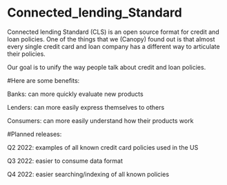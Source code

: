 # Connected_lending_Standard
Connected lending Standard (CLS) is an open source format for credit and loan policies.
One of the things that we (Canopy) found out is that almost every single credit card and loan company has a different way to articulate their policies.

Our goal is to unify the way people talk about credit and loan policies.

#Here are some benefits:

Banks:   can more quickly evaluate new products

Lenders: can more easily express themselves to others

Consumers: can more easily understand how their products work

#Planned releases:

Q2 2022: examples of all known credit card policies used in the US

Q3 2022: easier to consume data format

Q4 2022: easier searching/indexing of all known policies
